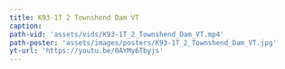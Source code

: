 ```yaml
---
title: K93-1T 2 Townshend Dam VT
caption:
path-vid: 'assets/vids/K93-1T_2_Townshend_Dam_VT.mp4'
path-poster: 'assets/images/posters/K93-1T_2_Townshend_Dam_VT.jpg'
yt-url: 'https://youtu.be/0AYMy6Tbyjs'
---
```

